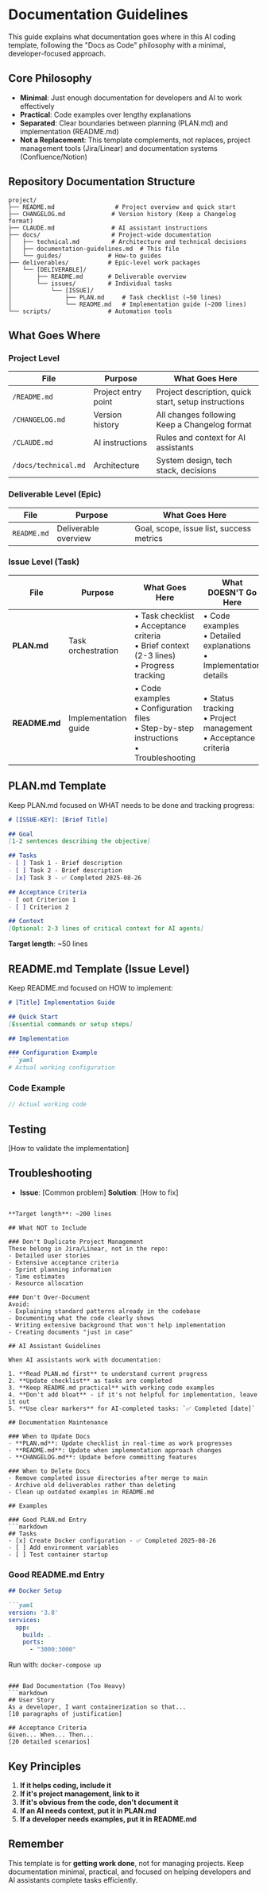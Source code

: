 # Documentation Guidelines

This guide explains what documentation goes where in this AI coding template, following the "Docs as Code" philosophy with a minimal, developer-focused approach.

## Core Philosophy

- **Minimal**: Just enough documentation for developers and AI to work effectively
- **Practical**: Code examples over lengthy explanations  
- **Separated**: Clear boundaries between planning (PLAN.md) and implementation (README.md)
- **Not a Replacement**: This template complements, not replaces, project management tools (Jira/Linear) and documentation systems (Confluence/Notion)

## Repository Documentation Structure

```
project/
├── README.md                 # Project overview and quick start
├── CHANGELOG.md             # Version history (Keep a Changelog format)
├── CLAUDE.md                # AI assistant instructions
├── docs/                    # Project-wide documentation
│   ├── technical.md         # Architecture and technical decisions
│   ├── documentation-guidelines.md  # This file
│   └── guides/             # How-to guides
├── deliverables/           # Epic-level work packages
│   └── [DELIVERABLE]/      
│       ├── README.md       # Deliverable overview
│       └── issues/         # Individual tasks
│           └── [ISSUE]/    
│               ├── PLAN.md     # Task checklist (~50 lines)
│               └── README.md   # Implementation guide (~200 lines)
└── scripts/                # Automation tools
```

## What Goes Where

### Project Level

| File | Purpose | What Goes Here |
|------|---------|----------------|
| `/README.md` | Project entry point | Project description, quick start, setup instructions |
| `/CHANGELOG.md` | Version history | All changes following Keep a Changelog format |
| `/CLAUDE.md` | AI instructions | Rules and context for AI assistants |
| `/docs/technical.md` | Architecture | System design, tech stack, decisions |

### Deliverable Level (Epic)

| File | Purpose | What Goes Here |
|------|---------|----------------|
| `README.md` | Deliverable overview | Goal, scope, issue list, success metrics |

### Issue Level (Task)

| File | Purpose | What Goes Here | What DOESN'T Go Here |
|------|---------|----------------|----------------------|
| **PLAN.md** | Task orchestration | • Task checklist<br>• Acceptance criteria<br>• Brief context (2-3 lines)<br>• Progress tracking | • Code examples<br>• Detailed explanations<br>• Implementation details |
| **README.md** | Implementation guide | • Code examples<br>• Configuration files<br>• Step-by-step instructions<br>• Troubleshooting | • Status tracking<br>• Project management<br>• Acceptance criteria |

## PLAN.md Template

Keep PLAN.md focused on WHAT needs to be done and tracking progress:

```markdown
# [ISSUE-KEY]: [Brief Title]

## Goal
[1-2 sentences describing the objective]

## Tasks
- [ ] Task 1 - Brief description
- [ ] Task 2 - Brief description  
- [x] Task 3 - ✅ Completed 2025-08-26

## Acceptance Criteria
- [ oot Criterion 1
- [ ] Criterion 2

## Context
[Optional: 2-3 lines of critical context for AI agents]
```

**Target length**: ~50 lines

## README.md Template (Issue Level)

Keep README.md focused on HOW to implement:

```markdown
# [Title] Implementation Guide

## Quick Start
[Essential commands or setup steps]

## Implementation

### Configuration Example
```yaml
# Actual working configuration
```

### Code Example
```javascript
// Actual working code
```

## Testing
[How to validate the implementation]

## Troubleshooting
- **Issue**: [Common problem]
  **Solution**: [How to fix]
```

**Target length**: ~200 lines

## What NOT to Include

### Don't Duplicate Project Management
These belong in Jira/Linear, not in the repo:
- Detailed user stories
- Extensive acceptance criteria  
- Sprint planning information
- Time estimates
- Resource allocation

### Don't Over-Document
Avoid:
- Explaining standard patterns already in the codebase
- Documenting what the code clearly shows
- Writing extensive background that won't help implementation
- Creating documents "just in case"

## AI Assistant Guidelines

When AI assistants work with documentation:

1. **Read PLAN.md first** to understand current progress
2. **Update checklist** as tasks are completed
3. **Keep README.md practical** with working code examples
4. **Don't add bloat** - if it's not helpful for implementation, leave it out
5. **Use clear markers** for AI-completed tasks: `✅ Completed [date]`

## Documentation Maintenance

### When to Update Docs
- **PLAN.md**: Update checklist in real-time as work progresses
- **README.md**: Update when implementation approach changes
- **CHANGELOG.md**: Update before committing features

### When to Delete Docs  
- Remove completed issue directories after merge to main
- Archive old deliverables rather than deleting
- Clean up outdated examples in README.md

## Examples

### Good PLAN.md Entry
```markdown
## Tasks
- [x] Create Docker configuration - ✅ Completed 2025-08-26
- [ ] Add environment variables
- [ ] Test container startup
```

### Good README.md Entry
```markdown
## Docker Setup

```yaml
version: '3.8'
services:
  app:
    build: .
    ports:
      - "3000:3000"
```

Run with: `docker-compose up`
```

### Bad Documentation (Too Heavy)
```markdown
## User Story
As a developer, I want containerization so that...
[10 paragraphs of justification]

## Acceptance Criteria  
Given... When... Then...
[20 detailed scenarios]
```

## Key Principles

1. **If it helps coding, include it**
2. **If it's project management, link to it**  
3. **If it's obvious from the code, don't document it**
4. **If an AI needs context, put it in PLAN.md**
5. **If a developer needs examples, put it in README.md**

## Remember

This template is for **getting work done**, not for managing projects. Keep documentation minimal, practical, and focused on helping developers and AI assistants complete tasks efficiently.